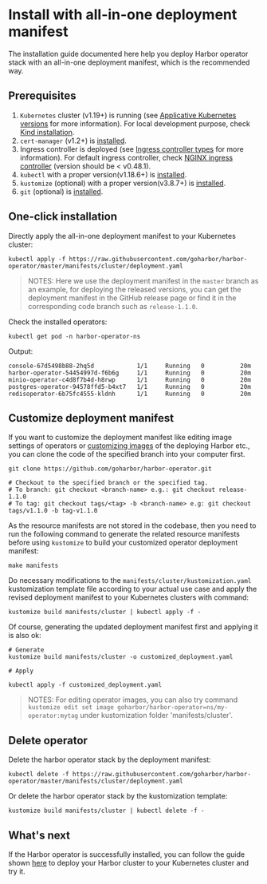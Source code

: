 # Install with all-in-one deployment manifest

The installation guide documented here help you deploy Harbor operator stack with an all-in-one deployment manifest, which is the recommended way.

## Prerequisites

1. `Kubernetes` cluster (v1.19+) is running (see [Applicative Kubernetes versions](../../README.md#applicative-kubernetes-versions)
   for more information). For local development purpose, check [Kind installation](./kind-installation.md).
1. `cert-manager` (v1.2+) is [installed](https://cert-manager.io/docs/installation/kubernetes/).
1. Ingress controller is deployed (see [Ingress controller types](../../README.md#ingress-controller-types) for more information). For default
   ingress controller, check [NGINX ingress controller](https://kubernetes.github.io/ingress-nginx/deploy/) (version should be < v0.48.1).
1. `kubectl` with a proper version(v1.18.6+) is [installed](https://kubernetes.io/docs/tasks/tools/).
1. `kustomize` (optional) with a proper version(v3.8.7+) is [installed](https://kubectl.docs.kubernetes.io/installation/kustomize/).
1. `git` (optional) is [installed](https://git-scm.com/book/en/v2/Getting-Started-Installing-Git).

## One-click installation

Directly apply the all-in-one deployment manifest to your Kubernetes cluster:

```shell
kubectl apply -f https://raw.githubusercontent.com/goharbor/harbor-operator/master/manifests/cluster/deployment.yaml
```

>NOTES: Here we use the deployment manifest in the `master` branch as an example, for deploying the released versions, you can get the deployment manifest in the GitHub release page or find it in the corresponding code branch such as `release-1.1.0`.

Check the installed operators:

```shell
kubectl get pod -n harbor-operator-ns
```

Output:

```log
console-67d5498b88-2hq5d            1/1     Running   0          20m
harbor-operator-54454997d-f6b6g     1/1     Running   0          20m
minio-operator-c4d8f7b4d-h8rwp      1/1     Running   0          20m
postgres-operator-94578ffd5-b4xt7   1/1     Running   0          20m
redisoperator-6b75fc4555-kldnh      1/1     Running   0          20m
```

## Customize deployment manifest

If you want to customize the deployment manifest like editing image settings of operators or [customizing images](../customize-images.md#by-operator-environment-variables) of the deploying Harbor etc., you can clone the code of the specified branch into your computer first.

```shell
git clone https://github.com/goharbor/harbor-operator.git

# Checkout to the specified branch or the specified tag.
# To branch: git checkout <branch-name> e.g.: git checkout release-1.1.0
# To tag: git checkout tags/<tag> -b <branch-name> e.g: git checkout tags/v1.1.0 -b tag-v1.1.0
```

As the resource manifests are not stored in the codebase, then you need to run the following command to generate the related resource manifests before using `kustomize` to build your customized operator deployment manifest:

```shell
make manifests
```

Do necessary modifications to the `manifests/cluster/kustomization.yaml` kustomization template file according to your actual use case and apply the revised deployment manifest to your Kubernetes clusters with command:

```shell
kustomize build manifests/cluster | kubectl apply -f -
```

Of course, generating the updated deployment manifest first and applying it is also ok:

```shell
# Generate
kustomize build manifests/cluster -o customized_deployment.yaml

# Apply

kubectl apply -f customized_deployment.yaml
```

>NOTES: For editing operator images, you can also try command `kustomize edit set image goharbor/harbor-operator=ns/my-operator:mytag` under kustomization folder 'manifests/cluster'.

## Delete operator

Delete the harbor operator stack by the deployment manifest:

```shell
kubectl delete -f https://raw.githubusercontent.com/goharbor/harbor-operator/master/manifests/cluster/deployment.yaml
```

Or delete the harbor operator stack by the kustomization template:

```shell
kustomize build manifests/cluster | kubectl delete -f -
```

## What's next

If the Harbor operator is successfully installed, you can follow the guide
shown [here](../tutorial.md#deploy-harbor-cluster) to deploy your Harbor cluster to your Kubernetes cluster and try it.
